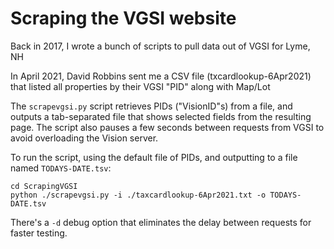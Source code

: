 # Scraping the VGSI website

Back in 2017, I wrote a bunch of scripts to pull data out of VGSI for Lyme, NH

In April 2021, David Robbins sent me a CSV file (txcardlookup-6Apr2021) that listed all properties by their VGSI "PID" along with Map/Lot

The `scrapevgsi.py` script retrieves PIDs ("VisionID"s) from a file, and outputs a tab-separated file that shows selected fields from the resulting page.
The script also pauses a few seconds between requests from VGSI to avoid overloading the Vision server.

To run the script, using the default file of PIDs, and outputting to a file named `TODAYS-DATE.tsv`:

```
cd ScrapingVGSI
python ./scrapevgsi.py -i ./taxcardlookup-6Apr2021.txt -o TODAYS-DATE.tsv
```

There's a `-d` debug option that eliminates the delay between requests for faster testing.
